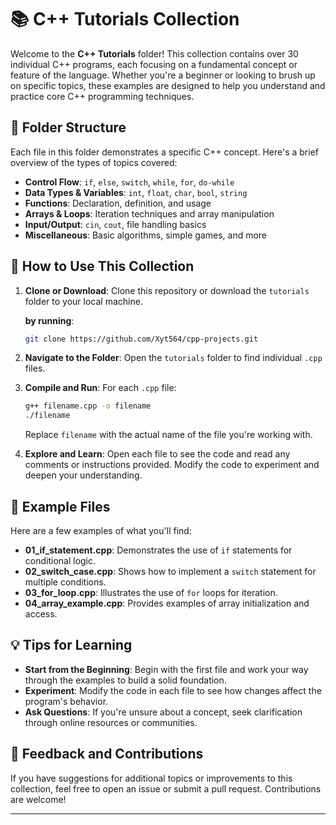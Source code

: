# 📚 C++ Tutorials Collection

Welcome to the **C++ Tutorials** folder! This collection contains over 30 individual C++ programs, each focusing on a fundamental concept or feature of the language. Whether you're a beginner or looking to brush up on specific topics, these examples are designed to help you understand and practice core C++ programming techniques.

## 🧭 Folder Structure

Each file in this folder demonstrates a specific C++ concept. Here's a brief overview of the types of topics covered:

* **Control Flow**: `if`, `else`, `switch`, `while`, `for`, `do-while`
* **Data Types & Variables**: `int`, `float`, `char`, `bool`, `string`
* **Functions**: Declaration, definition, and usage
* **Arrays & Loops**: Iteration techniques and array manipulation
* **Input/Output**: `cin`, `cout`, file handling basics
* **Miscellaneous**: Basic algorithms, simple games, and more

## 📂 How to Use This Collection

1. **Clone or Download**:
   Clone this repository or download the `tutorials` folder to your local machine.

   **by running**:
   ```bash
   git clone https://github.com/Xyt564/cpp-projects.git
   ```

3. **Navigate to the Folder**:
   Open the `tutorials` folder to find individual `.cpp` files.

4. **Compile and Run**:
   For each `.cpp` file:

   ```bash
   g++ filename.cpp -o filename
   ./filename
   ```

   Replace `filename` with the actual name of the file you're working with.

5. **Explore and Learn**:
   Open each file to see the code and read any comments or instructions provided. Modify the code to experiment and deepen your understanding.

## 📌 Example Files

Here are a few examples of what you'll find:

* **01\_if\_statement.cpp**: Demonstrates the use of `if` statements for conditional logic.
* **02\_switch\_case.cpp**: Shows how to implement a `switch` statement for multiple conditions.
* **03\_for\_loop.cpp**: Illustrates the use of `for` loops for iteration.
* **04\_array\_example.cpp**: Provides examples of array initialization and access.

## 💡 Tips for Learning

* **Start from the Beginning**: Begin with the first file and work your way through the examples to build a solid foundation.
* **Experiment**: Modify the code in each file to see how changes affect the program's behavior.
* **Ask Questions**: If you're unsure about a concept, seek clarification through online resources or communities.

## 📢 Feedback and Contributions

If you have suggestions for additional topics or improvements to this collection, feel free to open an issue or submit a pull request. Contributions are welcome!

---
